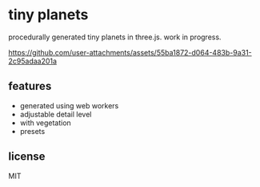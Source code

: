 # tiny planets

procedurally generated tiny planets in three.js. work in progress.

https://github.com/user-attachments/assets/55ba1872-d064-483b-9a31-2c95adaa201a

## features

- generated using web workers
- adjustable detail level
- with vegetation
- presets

## license

MIT